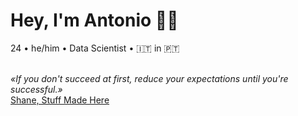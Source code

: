 # Hey, I'm Antonio ✌🏻

24 • he/him • Data Scientist • 🇮🇹 in 🇵🇹

<br>*«If you don't succeed at first, reduce your expectations until you're successful.»*
<br>[Shane, Stuff Made Here](https://www.youtube.com/watch?v=WsPHBD5NsS0)
